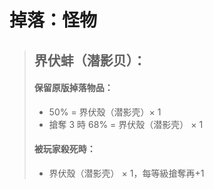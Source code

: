 # 掉落：怪物

> ## 界伏蚌（潜影贝）：
>
> #### 保留原版掉落物品：
>
> * 50% = 界伏殼（潜影壳）× 1
> * 搶奪 3 時 68% = 界伏殼（潜影壳） × 1
>
> #### 被玩家殺死時：
>
> * 界伏殼（潜影壳） × 1，每等級搶奪再+1
